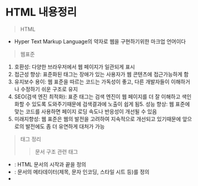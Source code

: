 # HTML 내용정리

> HTML
+ Hyper Text Markup Language의 약자로 웹을 구현하기위한 마크업 언어이다

> 웹표준
1. 호환성: 다양한 브라우저에서 웹 페이지가 일관되게 표시
2. 접근성 향상: 표준화된 태그는 장애가 있는 사용자가 웹 콘텐츠에 접근가능하게 함
3. 유지보수 용이: 웹 표준을 따르는 코드는 가독성이 좋고, 다른 개발자들이 이해하거나 수정하기 쉬운 구조로 유지
4. SEO(검색 엔진 최적화): 표준 태그는 검색 엔진이 웹 페이지를 더 잘 이해하고 색인화할 수 있도록 도와주기때문에 검색결과에 노출이 쉽게 됨5. 성능 향상: 웹 표준에 맞는 코드를 사용하면 페이지 로딩 속도나 반응성이 개선될 수 있음
6. 미래지향성: 웹 표준은 웹의 발전을 고려하여 지속적으로 개선되고 있기때문에 앞으로의 발전에도 좀 더 유연하게 대처가 가능

> 태그 정리
>> 문서 구조 관련 태그
+ <html>: HTML 문서의 시작과 끝을 정의
+ <head>: 문서의 메타데이터(제목, 문자 인코딩, 스타일 시트 등)를 정의
+ <title>: 웹 페이지의 제목을 설정
+ <body>: 페이지의 본문 내용이 들어가는 영역
+ <header>: 페이지의 헤더 영역을 정의(주로 로고, 네비게이션 바 등이 포함 됨)
+ <footer>: 페이지의 푸터 영역을 정의(주로 저작권, 연락처 정보 등이 포함 됨)
+ <main>: 페이지의 주요 콘텐츠를 정의
+ <section>: 문서 내의 구획을 정의(주제별로 콘텐츠를 나눌 때 사용됩니다.)
+ <article>: 독립적인 콘텐츠 블록을 정의(블로그 게시물이나 뉴스 기사가 포함 됨)
+ <aside>: 페이지의 보조적인 콘텐츠를 정의(사이드바나 광고 등이 여기에 포함 됨)
+ <nav>: 네비게이션 링크들을 정의

>> 영역 태그
+ <div> : 블럭 영역 태그
+ <span> : 인라인 영역 태그
+ <p> : 단락형 태그

>> 리스트 태그
+ <ul>: 순서가 없는 목록 태그
+ <ol>: 순서가 있는 목록 태그
+ <li>: 목록 항목 태그

>> 테이블 태그
+ <table>: 테이블을 정의
+ <tr>: 테이블 행 태그
+ <th>: 테이블 헤더 태그
+ <td>: 테이블 셀 태그
+ <caption>: 테이블 제목 태그
+ <thead>, <tbody>, <tfoot>: 테이블 헤더, 본문, 푸터 영역 태그

>> 폼 관련 태그
<form>: 사용자 입력을 받는 폼을 정의
<input>: 값 입력 태그
<button>: 버튼 태그
<label>: 라벨 태그
<select>: 드롭다운 리스트 태그
<option>: 드롭다운 리스트 항목 태그

>> 미디어 관련 태그
<img>: 이미지 태그
<audio>: 오디오 파일 태그
<video>: 비디오 파일 태그
<iframe>: 다른 HTML 페이지를 현재 페이지에 삽입하는 태그
